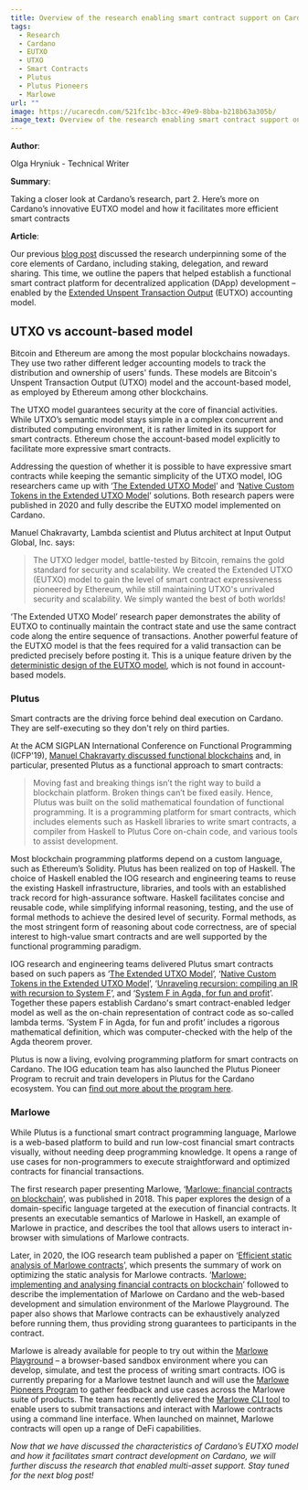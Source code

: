 ```yaml
---
title: Overview of the research enabling smart contract support on Cardano
tags:
  - Research
  - Cardano
  - EUTXO
  - UTXO
  - Smart Contracts
  - Plutus
  - Plutus Pioneers
  - Marlowe
url: ""
image: https://ucarecdn.com/521fc1bc-b3cc-49e9-8bba-b218b63a305b/
image_text: Overview of the research enabling smart contract support on Cardano
---
```


**Author**:

Olga Hryniuk - Technical Writer

**Summary**:

Taking a closer look at Cardano’s research, part 2. Here’s more on Cardano’s innovative EUTXO model and how it facilitates more efficient smart contracts 

**Article**:

Our previous [blog post](https://iohk.io/en/blog/posts/2022/06/10/cardanos-foundational-research-overview/) discussed the research underpinning some of the core elements of Cardano, including staking, delegation, and reward sharing. This time, we outline the papers that helped establish a functional smart contract platform for decentralized application (DApp) development – enabled by the [Extended Unspent Transaction Output](https://iohk.io/en/blog/posts/2021/03/11/cardanos-extended-utxo-accounting-model/) (EUTXO) accounting model.

## UTXO vs account-based model

Bitcoin and Ethereum are among the most popular blockchains nowadays. They use two rather different ledger accounting models to track the distribution and ownership of users' funds. These models are Bitcoin's Unspent Transaction Output (UTXO) model and the account-based model, as employed by Ethereum among other blockchains.

The UTXO model guarantees security at the core of financial activities. While UTXO’s semantic model stays simple in a complex concurrent and distributed computing environment, it is rather limited in its support for smart contracts. Ethereum chose the account-based model explicitly to facilitate more expressive smart contracts.

Addressing the question of whether it is possible to have expressive smart contracts while keeping the semantic simplicity of the UTXO model, IOG researchers came up with ‘[The Extended UTXO Model](https://iohk.io/en/research/library/papers/the-extended-utxo-model/)’ and ‘[Native Custom Tokens in the Extended UTXO Model](https://iohk.io/en/research/library/papers/native-custom-tokens-in-the-extended-utxo-model/)’ solutions. Both research papers were published in 2020 and fully describe the EUTXO model implemented on Cardano.

Manuel Chakravarty, Lambda scientist and Plutus architect at Input Output Global, Inc. says:

> The UTXO ledger model, battle-tested by Bitcoin, remains the gold standard for security and scalability. We created the Extended UTXO (EUTXO) model to gain the level of smart contract expressiveness pioneered by Ethereum, while still maintaining UTXO's unrivaled security and scalability. We simply wanted the best of both worlds!

‘The Extended UTXO Model’ research paper demonstrates the ability of EUTXO to continually maintain the contract state and use the same contract code along the entire sequence of transactions. Another powerful feature of the EUTXO model is that the fees required for a valid transaction can be predicted precisely before posting it. This is a unique feature driven by the [deterministic design of the EUTXO model](https://iog.io/en/blog/posts/2021/09/06/no-surprises-transaction-validation-on-cardano/), which is not found in account-based models.

### Plutus

Smart contracts are the driving force behind deal execution on Cardano. They are self-executing so they don't rely on third parties.

At the ACM SIGPLAN International Conference on Functional Programming (ICFP'19), [Manuel Chakravarty discussed functional blockchains](https://www.youtube.com/watch?v=zXy4kxUlUmY) and, in particular, presented Plutus as a functional approach to smart contracts:

> Moving fast and breaking things isn’t the right way to build a blockchain platform. Broken things can’t be fixed easily. Hence, Plutus was built on the solid mathematical foundation of functional programming. It is a programming platform for smart contracts, which includes elements such as Haskell libraries to write smart contracts, a compiler from Haskell to Plutus Core on-chain code, and various tools to assist development.

Most blockchain programming platforms depend on a custom language, such as Ethereum’s Solidity. Plutus has been realized on top of Haskell. The choice of Haskell enabled the IOG research and engineering teams to reuse the existing Haskell infrastructure, libraries, and tools with an established track record for high-assurance software. Haskell facilitates concise and reusable code, while simplifying informal reasoning, testing, and the use of formal methods to achieve the desired level of security. Formal methods, as the most stringent form of reasoning about code correctness, are of special interest to high-value smart contracts and are well supported by the functional programming paradigm.

IOG research and engineering teams delivered Plutus smart contracts based on such papers as ‘[The Extended UTXO Model](https://iohk.io/en/research/library/papers/the-extended-utxo-model/)’, ‘[Native Custom Tokens in the Extended UTXO Model](https://iohk.io/en/research/library/papers/native-custom-tokens-in-the-extended-utxo-model/)’, ‘[Unraveling recursion: compiling an IR with recursion to System F](https://iohk.io/en/research/library/papers/unraveling-recursioncompiling-an-ir-with-recursion-to-system-f/)’, and ‘[System F in Agda, for fun and profit](https://iohk.io/en/research/library/papers/system-f-in-agdafor-fun-and-profit/)’. Together these papers establish Cardano's smart contract-enabled ledger model as well as the on-chain representation of contract code as so-called lambda terms. ’System F in Agda, for fun and profit’ includes a rigorous mathematical definition, which was computer-checked with the help of the Agda theorem prover.

Plutus is now a living, evolving programming platform for smart contracts on Cardano. The IOG education team has also launched the Plutus Pioneer Program to recruit and train developers in Plutus for the Cardano ecosystem. You can [find out more about the program here](https://testnets.cardano.org/en/plutus-pioneer-program/).

### Marlowe

While Plutus is a functional smart contract programming language, Marlowe is a web-based platform to build and run low-cost financial smart contracts visually, without needing deep programming knowledge. It opens a range of use cases for non-programmers to execute straightforward and optimized contracts for financial transactions.

The first research paper presenting Marlowe, ‘[Marlowe: financial contracts on blockchain](https://iohk.io/en/research/library/papers/marlowefinancial-contracts-on-blockchain/)’, was published in 2018. This paper explores the design of a domain-specific language targeted at the execution of financial contracts. It presents an executable semantics of Marlowe in Haskell, an example of Marlowe in practice, and describes the tool that allows users to interact in-browser with simulations of Marlowe contracts.

Later, in 2020, the IOG research team published a paper on ‘[Efficient static analysis of Marlowe contracts](https://iohk.io/en/research/library/papers/efficient-static-analysis-of-marlowe-contracts/)’, which presents the summary of work on optimizing the static analysis for Marlowe contracts. ‘[Marlowe: implementing and analysing financial contracts on blockchain](https://iohk.io/en/research/library/papers/marloweimplementing-and-analysing-financial-contracts-on-blockchain/)’ followed to describe the implementation of Marlowe on Cardano and the web-based development and simulation environment of the Marlowe Playground. The paper also shows that Marlowe contracts can be exhaustively analyzed before running them, thus providing strong guarantees to participants in the contract.

Marlowe is already available for people to try out within the [Marlowe Playground](https://playground.marlowe.iohkdev.io/#/) – a browser-based sandbox environment where you can develop, simulate, and test the process of writing smart contracts. IOG is currently preparing for a Marlowe testnet launch and will use the [Marlowe Pioneers Program](https://pioneers.marlowe-finance.io/) to gather feedback and use cases across the Marlowe suite of products. The team has recently delivered the [Marlowe CLI tool](https://iohk.io/en/blog/posts/2022/04/19/introducing-the-new-command-line-interface-tool-for-marlowe/) to enable users to submit transactions and interact with Marlowe contracts using a command line interface. When launched on mainnet, Marlowe contracts will open up a range of DeFi capabilities.

_Now that we have discussed the characteristics of Cardano’s EUTXO model and how it facilitates smart contract development on Cardano, we will further discuss the research that enabled multi-asset support. Stay tuned for the next blog post!_
